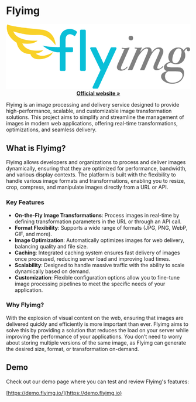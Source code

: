 # Flyimg

<p align="center">
  <a href="https://flyimg.io" target="_blank">
    <img alt="Flyimg" src="https://raw.githubusercontent.com/flyimg/graphic-assets/main/logo/raster/flyimg-logo-rgb.png">
  </a>
  <br />
    <a href="https://flyimg.io/"><strong>Official website »</strong></a>
</p>


Flyimg is an image processing and delivery service designed to provide high-performance, scalable, and customizable image transformation solutions. This project aims to simplify and streamline the management of images in modern web applications, offering real-time transformations, optimizations, and seamless delivery.

## What is Flyimg?

Flyimg allows developers and organizations to process and deliver images dynamically, ensuring that they are optimized for performance, bandwidth, and various display contexts. The platform is built with the flexibility to handle various image formats and transformations, enabling you to resize, crop, compress, and manipulate images directly from a URL or API.

### Key Features
- **On-the-Fly Image Transformations**: Process images in real-time by defining transformation parameters in the URL or through an API call.
- **Format Flexibility**: Supports a wide range of formats (JPG, PNG, WebP, GIF, and more).
- **Image Optimization**: Automatically optimizes images for web delivery, balancing quality and file size.
- **Caching**: Integrated caching system ensures fast delivery of images once processed, reducing server load and improving load times.
- **Scalability**: Designed to handle massive traffic with the ability to scale dynamically based on demand.
- **Customization**: Flexible configuration options allow you to fine-tune image processing pipelines to meet the specific needs of your application.

### Why Flyimg?

With the explosion of visual content on the web, ensuring that images are delivered quickly and efficiently is more important than ever. Flyimg aims to solve this by providing a solution that reduces the load on your server while improving the performance of your applications. You don’t need to worry about storing multiple versions of the same image, as Flyimg can generate the desired size, format, or transformation on-demand.

## Demo

Check out our demo page where you can test and review Flyimg's features:

[https://demo.flyimg.io/](https://demo.flyimg.io)
